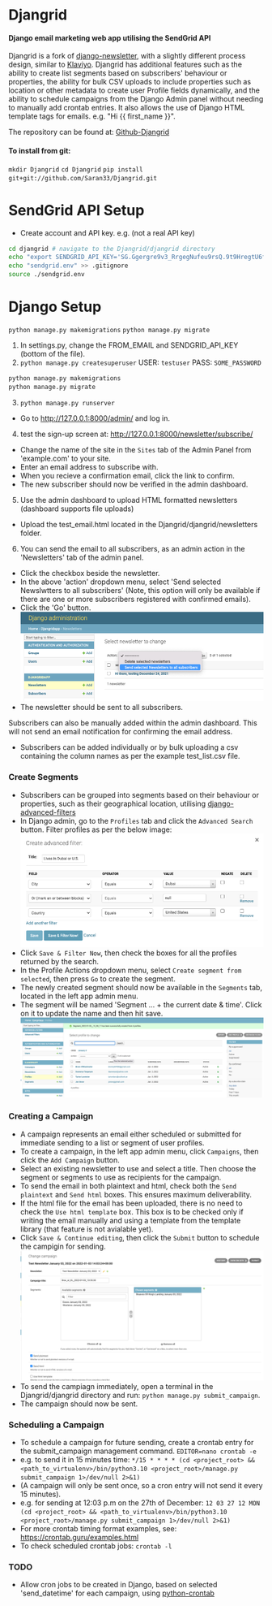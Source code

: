 # Djangrid
#### Django email marketing web app utilising the SendGrid API
Djangrid is a fork of [django-newsletter](https://github.com/jazzband/django-newsletter), with a slightly different process design, similar to [Klaviyo](https://www.klaviyo.com/). Djangrid has additional features such as the ability to create list segments based on subscribers' behaviour or properties, the ability for bulk CSV uploads to include properties such as location or other metadata to create user Profile fields dynamically, and the ability to schedule campaigns from the Django Admin panel without needing to manually add crontab entries.
It also allows the use of Django HTML template tags for emails. e.g. "Hi {{ first_name }}".

The repository can be found at:
[Github-Djangrid](https://github.com/Saran33/Djangrid/)

#### To install from git:
`mkdir Djangrid`
`cd Djangrid`
`pip install git+git://github.com/Saran33/Djangrid.git`

# SendGrid API Setup
- Create account and API key.
e.g. (not a real API key)
```zsh
cd djangrid # navigate to the Djangrid/djangrid directory
echo "export SENDGRID_API_KEY='SG.Ggergre9v3_RrgegNufeu9rsQ.9t9HregtU6fUegsggne9hZ6NcJiQEc'" > sendgrid.env
echo "sendgrid.env" >> .gitignore
source ./sendgrid.env
```

# Django Setup
`python manage.py makemigrations`
`python manage.py migrate`
1. In settings.py, change the FROM_EMAIL and SENDGRID_API_KEY (bottom of the file).
2. `python manage.py createsuperuser`
USER: `testuser`
PASS: `SOME_PASSWORD`
```zsh
python manage.py makemigrations
python manage.py migrate
```
3. `python manage.py runserver`
- Go to http://127.0.0.1:8000/admin/ and log in.
4. test the sign-up screen at: http://127.0.0.1:8000/newsletter/subscribe/
- Change the name of the site in the `Sites` tab of the Admin Panel from 'example.com' to your site.
- Enter an email address to subscribe with.
- When you recieve a confirmation email, click the link to confirm.
- The new subscriber should now be verified in the admin dashboard.
5. Use the admin dashboard to upload HTML formatted newsletters (dashboard supports file uploads)
- Upload the test_email.html located in the Djangrid/djangrid/newsletters folder.
6. You can send the email to all subscribers, as an admin action in the 'Newsletters' tab of the admin panel.
- Click the checkbox beside the newsletter.
- In the above 'action' dropdown menu, select 'Send selected Newslwtters to all subscribers' (Note, this option will only be available if there are one or more subscribers registered with confirmed emails).
- Click the 'Go' button.
![Send Newsletter](images/Send_Newsletter_django_admin_action_djangrid.png)
- The newsletter should be sent to all subscribers.

Subscribers can also be manually added within the admin dashboard. This will not send an email notification for confirming the email address.
- Subscribers can be added individually or by bulk uploading a csv containing the column names as per the example test_list.csv file.

### Create Segments
- Subscribers can be grouped into segments based on their behaviour or properties, such as their geographical location, utilising [django-advanced-filters](https://github.com/modlinltd/django-advanced-filters)
- In Django admin, go to the `Profiles` tab and click the `Advanced Search` button. Filter profiles as per the below image:
![Advanced Search](images/advanced_search_example.png)
- Click `Save & Filter Now`, then check the boxes for all the profiles returned by the search.
- In the Profile Actions dropdown menu, select `Create segment from selected`, then press `Go` to create the segment.
- The newly created segment should now be available in the `Segments` tab, located in the left app admin menu.
- The segment will be named 'Segment ... + the current date & time'. Click on it to update the name and then hit save.
![Create Segment](images/djangrid_create_segment.png)

### Creating a Campaign
- A campaign represents an email either scheduled or submitted for immediate sending to a list or segment of user profiles.
- To create a campaign, in the left app admin menu, click `Campaigns`, then click the `Add Campaign` button.
- Select an existing newsletter to use and select a title. Then choose the segment or segments to use as recipients for the campaign.
- To send the email in both plaintext and html, check both the `Send plaintext` and `Send html` boxes. This ensures maximum deliverability.
- If the html file for the email has been uploaded, there is no need to check the `Use html template` box. This box is to be checked only if writing the email manually and using a template from the template library (that feature is not avialable yet).
- Click `Save & Continue editing`, then click the `Submit` button to schedule the campigin for sending.
![Submit Campaign](images/djangrid_submit_campaign.png)
- To send the campiagn immediately, open a terminal in the Djangrid/djangrid directory and run: `python manage.py submit_campaign`.
- The campaign should now be sent.

### Scheduling a Campaign
- To schedule a campaign for future sending, create a crontab entry for the submit_campaign management command.
`EDITOR=nano crontab -e`
- e.g. to send it in 15 minutes time:
`*/15 * * * * (cd <project_root> && <path_to_virtualenv>/bin/python3.10 <project_root>/manage.py submit_campaign 1>/dev/null 2>&1)`
- (A campaign will only be sent once, so a cron entry will not send it every 15 minutes).
- e.g. for sending at 12:03 p.m on the 27th of December:
`12 03 27 12 MON (cd <project_root> && <path_to_virtualenv>/bin/python3.10 <project_root>/manage.py submit_campaign 1>/dev/null 2>&1)`
- For more crontab timing format examples, see: https://crontab.guru/examples.html
- To check scheduled crontab jobs:
`crontab -l`

### TODO
- Allow cron jobs to be created in Django, based on selected 'send_datetime' for each campaign, using [python-crontab](https://pypi.org/project/python-crontab/)